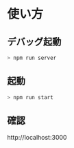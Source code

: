 # 使い方

## デバッグ起動

```bash
> npm run server
```

## 起動

```bash
> npm run start
```

## 確認

http://localhost:3000